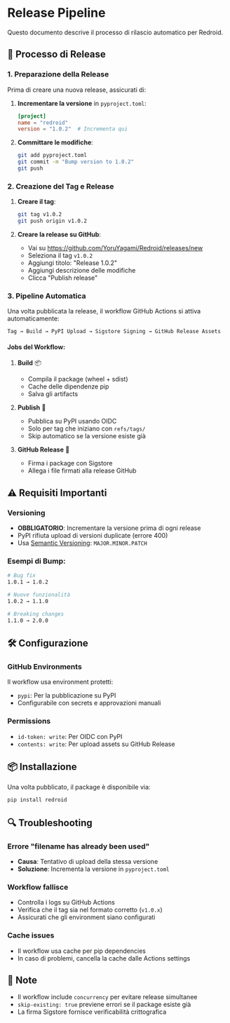 # Release Pipeline

Questo documento descrive il processo di rilascio automatico per Redroid.

## 🚀 Processo di Release

### 1. Preparazione della Release

Prima di creare una nuova release, assicurati di:

1. **Incrementare la versione** in `pyproject.toml`:
   ```toml
   [project]
   name = "redroid"
   version = "1.0.2"  # Incrementa qui
   ```

2. **Committare le modifiche**:
   ```bash
   git add pyproject.toml
   git commit -m "Bump version to 1.0.2"
   git push
   ```

### 2. Creazione del Tag e Release

1. **Creare il tag**:
   ```bash
   git tag v1.0.2
   git push origin v1.0.2
   ```

2. **Creare la release su GitHub**:
   - Vai su https://github.com/YoruYagami/Redroid/releases/new
   - Seleziona il tag `v1.0.2`
   - Aggiungi titolo: "Release 1.0.2"
   - Aggiungi descrizione delle modifiche
   - Clicca "Publish release"

### 3. Pipeline Automatica

Una volta pubblicata la release, il workflow GitHub Actions si attiva automaticamente:

```
Tag → Build → PyPI Upload → Sigstore Signing → GitHub Release Assets
```

#### Jobs del Workflow:

1. **Build** 📦
   - Compila il package (wheel + sdist)
   - Cache delle dipendenze pip
   - Salva gli artifacts

2. **Publish** 🐍
   - Pubblica su PyPI usando OIDC
   - Solo per tag che iniziano con `refs/tags/`
   - Skip automatico se la versione esiste già

3. **GitHub Release** 🔐
   - Firma i package con Sigstore
   - Allega i file firmati alla release GitHub

## ⚠️ Requisiti Importanti

### Versioning
- **OBBLIGATORIO**: Incrementare la versione prima di ogni release
- PyPI rifiuta upload di versioni duplicate (errore 400)
- Usa [Semantic Versioning](https://semver.org/): `MAJOR.MINOR.PATCH`

### Esempi di Bump:
```bash
# Bug fix
1.0.1 → 1.0.2

# Nuove funzionalità
1.0.2 → 1.1.0

# Breaking changes
1.1.0 → 2.0.0
```

## 🛠️ Configurazione

### GitHub Environments
Il workflow usa environment protetti:
- `pypi`: Per la pubblicazione su PyPI
- Configurabile con secrets e approvazioni manuali

### Permissions
- `id-token: write`: Per OIDC con PyPI
- `contents: write`: Per upload assets su GitHub Release

## 📦 Installazione

Una volta pubblicato, il package è disponibile via:

```bash
pip install redroid
```

## 🔍 Troubleshooting

### Errore "filename has already been used"
- **Causa**: Tentativo di upload della stessa versione
- **Soluzione**: Incrementa la versione in `pyproject.toml`

### Workflow fallisce
- Controlla i logs su GitHub Actions
- Verifica che il tag sia nel formato corretto (`v1.0.x`)
- Assicurati che gli environment siano configurati

### Cache issues
- Il workflow usa cache per pip dependencies
- In caso di problemi, cancella la cache dalle Actions settings

## 📝 Note

- Il workflow include `concurrency` per evitare release simultanee
- `skip-existing: true` previene errori se il package esiste già
- La firma Sigstore fornisce verificabilità crittografica
